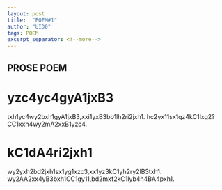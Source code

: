 ```yaml
---
layout: post 
title:  "POEM#1"
author: "UID0"
tags: POEM
excerpt_separator: <!--more-->
---
```

## PROSE POEM
<!--more-->
# yzc4yc4gyA1jxB3

txh1yc4wy2bxh1gyA1jxB3,xxi1yxB3bb1lh2ri2jxh1.
hc2yx11sx1qz4kC1lxg2?CC1xxh4wy2mA2xxB1yzc4.


# kC1dA4ri2jxh1

wy2yxh2bd2jxh1sx1yg1xzc3,xx1yz3kC1yh2ry2lB3txh1.
wy2AA2xx4yB3bxh1CC1gy11,bd2mxf2kC1lyb4h4BA4pxh1.

